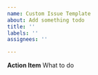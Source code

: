 ```yaml
---
name: Custom Issue Template
about: Add something todo
title: ''
labels: ''
assignees: ''

---
```


**Action Item**
What to do
